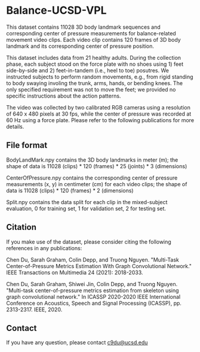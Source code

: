 # Balance-UCSD-VPL
 
This dataset contains 11028 3D body landmark sequences and corresponding center of pressure measurements for balance-related movement video clips. Each video clip contains 120 frames of 3D body landmark and its corresponding center of pressure position.

This dataset includes data from 21 healthy adults. During the collection phase, each subject stood on the force plate with no shoes using 1) feet side-by-side and 2) feet-in-tandem (i.e., heel to toe) posutres. We instructed subjects to perform random movements, e.g., from rigid standing to body swaying involing the trunk, arms, hands, or bending knees. The only specified requirement was not to move the feet; we provided no specific instructions about the action patterns.

The video was collected by two calibrated RGB cameras using a resolution of 640 x 480 pixels at 30 fps, while the center of pressure was recorded at 60 Hz using a force plate. Please refer to the following publications for more details.

## File format
BodyLandMark.npy contains the 3D body landmarks in meter (m); the shape of data is 11028 (clips) * 120 (frames) * 25 (joints) * 3 (dimensions)

CenterOfPressure.npy contains the corresponding center of pressure measurements (x, y) in centimeter (cm) for each video clips; the shape of data is 11028 (clips) * 120 (frames) * 2 (dimensions)

Split.npy contains the data split for each clip in the mixed-subject evaluation, 0 for training set, 1 for validation set, 2 for testing set.

## Citation

If you make use of the dataset, please consider citing the following references in any publications:

Chen Du, Sarah Graham, Colin Depp, and Truong Nguyen. "Multi-Task Center-of-Pressure Metrics Estimation With Graph Convolutional Network." IEEE Transactions on Multimedia 24 (2021): 2018-2033.

Chen Du, Sarah Graham, Shiwei Jin, Colin Depp, and Truong Nguyen. "Multi-task center-of-pressure metrics estimation from skeleton using graph convolutional network." In ICASSP 2020-2020 IEEE International Conference on Acoustics, Speech and Signal Processing (ICASSP), pp. 2313-2317. IEEE, 2020.


## Contact
If you have any question, please contact c9du@ucsd.edu
